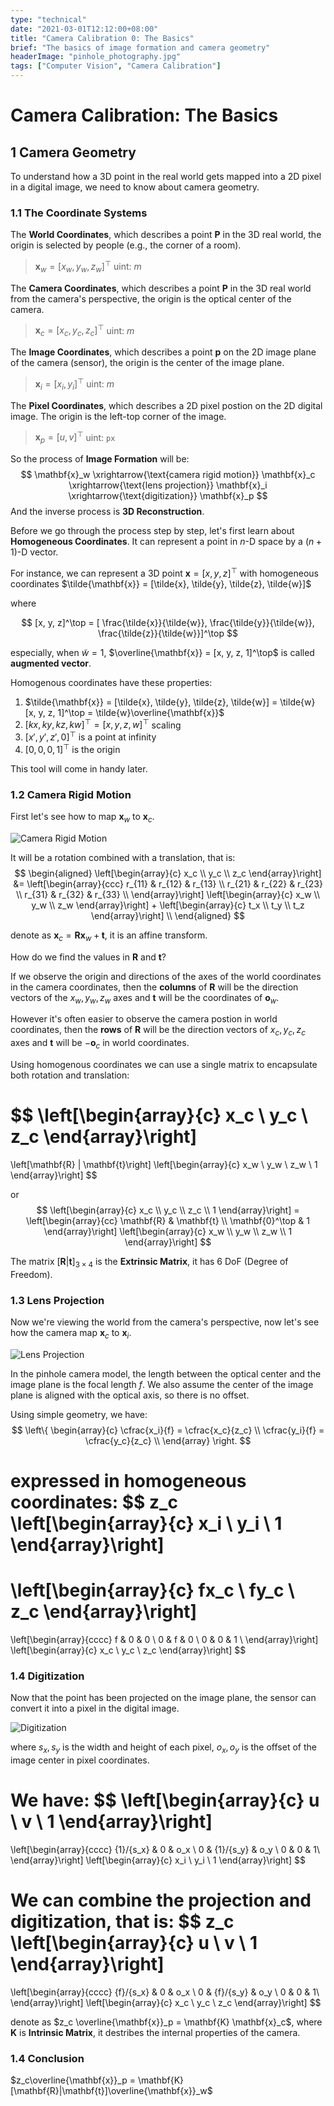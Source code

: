 ```yaml
---
type: "technical"
date: "2021-03-01T12:12:00+08:00"
title: "Camera Calibration 0: The Basics"
brief: "The basics of image formation and camera geometry"
headerImage: "pinhole_photography.jpg"
tags: ["Computer Vision", "Camera Calibration"]
---
```


# Camera Calibration: The Basics

## 1 Camera Geometry
To understand how a 3D point in the real world gets mapped into a 2D pixel in a digital image, we need to know about camera geometry.

### 1.1 The Coordinate Systems

The **World Coordinates**, which describes a point $\mathbf{P}$ in the 3D real world, the origin is selected by people (e.g., the corner of a room).
> $\mathbf{x}_w = [x_w, y_w, z_w]^\top$ uint: $m$

The **Camera Coordinates**, which describes a point $\mathbf{P}$ in the 3D real world from the camera's perspective, the origin is the optical center of the camera.
> $\mathbf{x}_c = [x_c, y_c, z_c]^\top$ uint: $m$

The **Image Coordinates**, which describes a point $\mathbf{p}$ on the 2D image plane of the camera (sensor), the origin is the center of the image plane.
> $\mathbf{x}_i = [x_i, y_i]^\top$ uint: $m$

The **Pixel Coordinates**, which describes a 2D pixel postion on the 2D digital image. The origin is the left-top corner of the image.
> $\mathbf{x}_p = [u, v]^\top$ uint: `px`

So the process of **Image Formation** will be:
$$
\mathbf{x}_w \xrightarrow{\text{camera rigid motion}} 
\mathbf{x}_c \xrightarrow{\text{lens projection}} 
\mathbf{x}_i \xrightarrow{\text{digitization}} 
\mathbf{x}_p
$$
And the inverse process is **3D Reconstruction**.

Before we go through the process step by step, let's first learn about **Homogeneous Coordinates**. It can represent a point in $n$-D space by a $(n+1)$-D vector.

For instance, we can represent a 3D point $\mathbf{x} = [x, y, z]^\top$ with homogeneous coordinates $\tilde{\mathbf{x}} = [\tilde{x}, \tilde{y}, \tilde{z}, \tilde{w}]$

where

$$
[x, y, z]^\top = [
    \frac{\tilde{x}}{\tilde{w}}, 
    \frac{\tilde{y}}{\tilde{w}}, 
    \frac{\tilde{z}}{\tilde{w}}]^\top
$$

especially, when $\tilde{w} = 1$, $\overline{\mathbf{x}} = [x, y, z, 1]^\top$ is called **augmented vector**.

Homogenous coordinates have these properties:
1. $\tilde{\mathbf{x}} = [\tilde{x}, \tilde{y}, \tilde{z}, \tilde{w}] = \tilde{w}[x, y, z, 1]^\top = \tilde{w}\overline{\mathbf{x}}$
2. $[kx, ky, kz, kw]^\top = [x, y, z, w]^\top$ scaling
3. $[x', y', z', 0]^\top$ is a point at infinity
4. $[0, 0, 0, 1]^\top$ is the origin

This tool will come in handy later.

### 1.2 Camera Rigid Motion
First let's see how to map $\mathbf{x}_w$ to $\mathbf{x}_c$.

![Camera Rigid Motion](images/camera_displacement.svg)

It will be a rotation combined with a translation, that is:
$$
\begin{aligned}
    \left[\begin{array}{c}
        x_c \\ y_c \\ z_c
    \end{array}\right] 
    &= 
    \left[\begin{array}{ccc}
        r_{11} & r_{12} & r_{13} \\
        r_{21} & r_{22} & r_{23} \\
        r_{31} & r_{32} & r_{33} \\
    \end{array}\right] 
    \left[\begin{array}{c}
        x_w \\ y_w \\ z_w
    \end{array}\right] 
    +
    \left[\begin{array}{c}
        t_x \\ t_y \\ t_z
    \end{array}\right] 
    \\
\end{aligned}
$$

denote as $\mathbf{x}_c = \mathbf{R} \mathbf{x}_w + \mathbf{t}$, it is an affine transform. 

How do we find the values in $\mathbf{R}$ and $\mathbf{t}$?

If we observe the origin and directions of the axes of the world coordinates in the camera coordinates, then the **columns** of $\mathbf{R}$ will be the direction vectors of the $x_w, y_w, z_w$ axes and $\mathbf{t}$ will be the coordinates of $\mathbf{o}_w$.

However it's often easier to observe the camera postion in world coordinates, then the **rows** of $\mathbf{R}$ will be the direction vectors of $x_c, y_c, z_c$ axes and $\mathbf{t}$ will be $-\mathbf{o}_c$ in world coordinates.

Using homogenous coordinates we can use a single matrix to encapsulate both rotation and translation:

$$
\left[\begin{array}{c}
    x_c \\ y_c \\ z_c
\end{array}\right] 
= 
\left[\mathbf{R} | \mathbf{t}\right]
\left[\begin{array}{c}
    x_w \\ y_w \\ z_w \\ 1
\end{array}\right] 
$$

or
$$
\left[\begin{array}{c}
    x_c \\ y_c \\ z_c \\ 1
\end{array}\right]  = 
\left[\begin{array}{cc}
    \mathbf{R} & \mathbf{t} \\
    \mathbf{0}^\top & 1
\end{array}\right] 
\left[\begin{array}{c}
    x_w \\ y_w \\ z_w \\ 1
\end{array}\right] 
$$

The matrix $\left[\mathbf{R} | \mathbf{t}\right]_{3 \times 4}$ is the **Extrinsic Matrix**, it has 6 DoF (Degree of Freedom).

### 1.3 Lens Projection
Now we're viewing the world from the camera's perspective, now let's see how the camera map $\mathbf{x}_c$ to $\mathbf{x}_i$.

![Lens Projection](images/lens_projection.svg)

In the pinhole camera model, the length between the optical center and the image plane is the focal length $f$. We also assume the center of the image plane is aligned with the optical axis, so there is no offset.

Using simple geometry, we have:
$$
\left\{
\begin{array}{c}
    \cfrac{x_i}{f} = \cfrac{x_c}{z_c} \\
    \cfrac{y_i}{f} = \cfrac{y_c}{z_c} \\
\end{array}
\right.
$$

expressed in homogeneous coordinates:
$$
z_c
\left[\begin{array}{c}
    x_i \\ y_i \\ 1
\end{array}\right] 
=
\left[\begin{array}{c}
    fx_c \\ fy_c \\ z_c
\end{array}\right] 
= 
\left[\begin{array}{cccc}
    f & 0 & 0 \\
    0 & f & 0 \\
    0 & 0 & 1 \\
\end{array}\right] 
\left[\begin{array}{c}
    x_c \\ y_c \\ z_c
\end{array}\right] 
$$

### 1.4 Digitization
Now that the point has been projected on the image plane, the sensor can convert it into a pixel in the digital image.

![Digitization](images/digitization.svg)

where $s_x, s_y$ is the width and height of each pixel, $o_x, o_y$ is the offset of the image center in pixel coordinates.

We have:
$$
\left[\begin{array}{c}
    u \\ v \\ 1
\end{array}\right] 
= 
\left[\begin{array}{cccc}
    {1}/{s_x} & 0 & o_x \\
    0 & {1}/{s_y} & o_y \\
    0 & 0 & 1\\
\end{array}\right] 
\left[\begin{array}{c}
    x_i \\ y_i \\ 1
\end{array}\right] 
$$

We can combine the projection and digitization, that is:
$$
z_c
\left[\begin{array}{c}
    u \\ v \\ 1
\end{array}\right] 
= 
\left[\begin{array}{cccc}
    {f}/{s_x} & 0 & o_x \\
    0 & {f}/{s_y} & o_y \\
    0 & 0 & 1\\
\end{array}\right] 
\left[\begin{array}{c}
    x_c \\ y_c \\ z_c
\end{array}\right] 
$$

denote as $z_c \overline{\mathbf{x}}_p = \mathbf{K} \mathbf{x}_c$, where $\mathbf{K}$ is **Intrinsic Matrix**, it destribes the internal properties of the camera.

### 1.4 Conclusion
$z_c\overline{\mathbf{x}}_p = \mathbf{K}[\mathbf{R}|\mathbf{t}]\overline{\mathbf{x}}_w$
